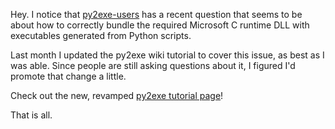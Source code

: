 <!--
.. title: Howto bundle binary dependancies with py2exe, et al.
.. slug: howto-bundle-binary-dependancies-with-py2exe-et-al
.. date: 2010-01-27 22:26:00-06:00
.. tags: Python,MSWin-dev
.. link: 
.. description: 
.. type: text
-->


Hey. I notice that
[py2exe-users](https://lists.sourceforge.net/lists/listinfo/py2exe-users)
has a recent question that seems to be about how to correctly bundle the
required Microsoft C runtime DLL with executables generated from Python
scripts.

Last month I updated the py2exe wiki tutorial to cover this issue, as
best as I was able. Since people are still asking questions about it, I
figured I'd promote that change a little.

Check out the new, revamped [py2exe tutorial
page](http://www.py2exe.org/index.cgi/Tutorial)!

That is all.